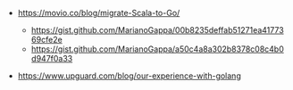 

- https://movio.co/blog/migrate-Scala-to-Go/
  - https://gist.github.com/MarianoGappa/00b8235deffab51271ea4177369cfe2e
  - https://gist.github.com/MarianoGappa/a50c4a8a302b8378c08c4b0d947f0a33

- https://www.upguard.com/blog/our-experience-with-golang


